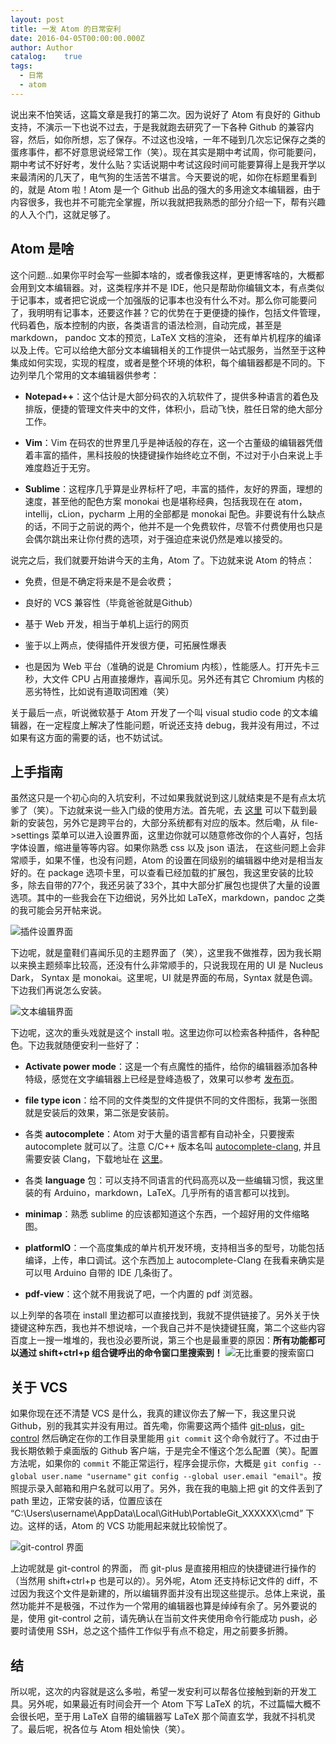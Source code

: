 ```yaml
---
layout: post
title: 一发 Atom 的日常安利
date: 2016-04-05T00:00:00.000Z
author: Author
catalog:    true
tags:
  - 日常
  - atom
---
```


说出来不怕笑话，这篇文章是我打的第二次。因为说好了 Atom 有良好的 Github 支持，不演示一下也说不过去，于是我就跑去研究了一下各种 Github 的兼容内容，然后，如你所想，忘了保存。不过这也没啥，一年不碰到几次忘记保存之类的蛋疼事件，都不好意思说经常工作（笑）。现在其实是期中考试周，你可能要问，期中考试不好好考，发什么贴？实话说期中考试这段时间可能要算得上是我开学以来最清闲的几天了，电气狗的生活苦不堪言。今天要说的呢，如你在标题里看到的，就是 Atom 啦！Atom 是一个 Github 出品的强大的多用途文本编辑器，由于内容很多，我也并不可能完全掌握，所以我就把我熟悉的部分介绍一下，帮有兴趣的人入个门，这就足够了。

## Atom 是啥

这个问题...如果你平时会写一些脚本啥的，或者像我这样，更更博客啥的，大概都会用到文本编辑器。对，这类程序并不是 IDE，他只是帮助你编辑文本，有点类似于记事本，或者把它说成一个加强版的记事本也没有什么不对。那么你可能要问了，我明明有记事本，还要这作甚？它的优势在于更便捷的操作，包括文件管理，代码着色，版本控制的内嵌，各类语言的语法检测，自动完成，甚至是 markdown， pandoc 文本的预览，LaTeX 文档的渲染， 还有单片机程序的编译以及上传。它可以给绝大部分文本编辑相关的工作提供一站式服务，当然至于这种集成如何实现，实现的程度，或者是整个环境的体积，每个编辑器都是不同的。下边列举几个常用的文本编辑器供参考：

- **Notepad++**：这个估计是大部分码农的入坑软件了，提供多种语言的着色及排版，便捷的管理文件夹中的文件，体积小，启动飞快，胜任日常的绝大部分工作。

- **Vim**：Vim 在码农的世界里几乎是神话般的存在，这一个古董级的编辑器凭借着丰富的插件，黑科技般的快捷键操作始终屹立不倒，不过对于小白来说上手难度趋近于无穷。

- **Sublime**：这程序几乎算是业界标杆了吧，丰富的插件，友好的界面，理想的速度，甚至他的配色方案 monokai 也是堪称经典，包括我现在在 atom，intellij，cLion，pycharm 上用的全部都是 monokai 配色。非要说有什么缺点的话，不同于之前说的两个，他并不是一个免费软件，尽管不付费使用也只是会偶尔跳出来让你付费的选项，对于强迫症来说仍然是难以接受的。

说完之后，我们就要开始讲今天的主角，Atom 了。下边就来说 Atom 的特点：

- 免费，但是不确定将来是不是会收费；

- 良好的 VCS 兼容性（毕竟爸爸就是Github）

- 基于 Web 开发，相当于单机上运行的网页

- 鉴于以上两点，使得插件开发很方便，可拓展性爆表

- 也是因为 Web 平台（准确的说是 Chromium 内核），性能感人。打开先卡三秒，大文件 CPU 占用直接爆炸，喜闻乐见。另外还有其它 Chromium 内核的恶劣特性，比如说有道取词困难（笑）

关于最后一点，听说微软基于 Atom 开发了一个叫 visual studio code 的文本编辑器，在一定程度上解决了性能问题，听说还支持 debug，我并没有用过，不过如果有这方面的需要的话，也不妨试试。

## 上手指南

虽然这只是一个初心向的入坑安利，不过如果我就说到这儿就结束是不是有点太坑爹了（笑）。下边就来说一些入门级的使用方法。首先呢，去 [这里][1] 可以下载到最新的安装包，另外它是跨平台的，大部分系统都有对应的版本。然后嘞，从 file->settings 菜单可以进入设置界面，这里边你就可以随意修改你的个人喜好，包括字体设置，缩进量等等内容。如果你熟悉 css 以及 json 语法， 在这些问题上会非常顺手，如果不懂，也没有问题，Atom 的设置在同级别的编辑器中绝对是相当友好的。在 package 选项卡里，可以查看已经加载的扩展包，我这里安装的比较多，除去自带的77个，我还另装了33个，其中大部分扩展包也提供了大量的设置选项。其中的一些我会在下边细说，另外比如 LaTeX，markdown，pandoc 之类的我可能会另开帖来说。

![插件设置界面][2]

下边呢，就是童鞋们喜闻乐见的主题界面了（笑），这里我不做推荐，因为我长期以来换主题频率比较高，还没有什么非常顺手的，只说我现在用的 UI 是 Nucleus Dark， Syntax 是 monokai。这里呢，UI 就是界面的布局，Syntax 就是色调。下边我们再说怎么安装。

![文本编辑界面][3]

下边呢，这次的重头戏就是这个 install 啦。这里边你可以检索各种插件，各种配色。下边我就随便安利一些好了：

- **Activate power mode**：这是一个有点魔性的插件，给你的编辑器添加各种特级，感觉在文字编辑器上已经是登峰造极了，效果可以参考 [发布页][4]。

- **file type icon**：给不同的文件类型的文件提供不同的文件图标，我第一张图就是安装后的效果，第二张是安装前。

- 各类 **autocomplete**：Atom 对于大量的语言都有自动补全，只要搜索 autocomplete 就可以了。注意 C/C++ 版本名叫 [autocomplete-clang][5], 并且需要安装 Clang，下载地址在 [这里][6]。

- 各类 **language** 包：可以支持不同语言的代码高亮以及一些编辑习惯，我这里装的有 Arduino，markdown，LaTeX。几乎所有的语言都可以找到。

- **minimap**：熟悉 sublime 的应该都知道这个东西，一个超好用的文件缩略图。

- **platformIO**：一个高度集成的单片机开发环境，支持相当多的型号，功能包括编译，上传，串口调试。这个东西加上 autocomplete-Clang 在我看来确实是可以甩 Arduino 自带的 IDE 几条街了。
- **pdf-view**：这个就不用我说了吧，一个内置的 pdf 浏览器。

以上列举的各项在 install 里边都可以直接找到，我就不提供链接了。另外关于快捷键这种东西，我也并不想说啥，一个我自己并不是快捷键狂魔，第二个这些内容百度上一搜一堆堆的，我也没必要所说，第三个也是最重要的原因：**所有功能都可以通过 shift+ctrl+p 组合键呼出的命令窗口里搜索到！**
![无比重要的搜索窗口][7]

## 关于 VCS

如果你现在还不清楚 VCS 是什么，我真的建议你去了解一下，我这里只说 Github，别的我其实并没有用过。首先嘞，你需要这两个插件 [git-plus][8]，[git-control][9] 然后确定在你的工作目录里能用 `git commit` 这个命令就行了。不过由于我长期依赖于桌面版的 Github 客户端，于是完全不懂这个怎么配置（笑）。配置方法呢，如果你的 `commit` 不能正常运行，程序会提示你，大概是 `git config --global user.name "username"` `git config --global user.email "email"`。按照提示录入邮箱和用户名就可以用了。另外，我在我的电脑上把 git 的文件丢到了 path 里边，正常安装的话，位置应该在 “C:\Users\username\AppData\Local\GitHub\PortableGit_XXXXXX\cmd” 下边。这样的话，Atom 的 VCS 功能用起来就比较愉悦了。

![git-control 界面][10]


上边呢就是 git-control 的界面， 而 git-plus 是直接用相应的快捷键进行操作的（当然用 shift+ctrl+p 也是可以的）。另外呢，Atom 还支持标记文件的 diff，不过因为我这个文件是新建的，所以编辑界面并没有出现这些提示。总体上来说，虽然功能并不是极强，不过作为一个常用的编辑器也算是绰绰有余了。另外要说的是，使用 git-control 之前，请先确认在当前文件夹使用命令行能成功 push，必要时请使用 SSH，总之这个插件工作似乎有点不稳定，用之前要多折腾。

## 结

所以呢，这次的内容就是这么多啦，希望一发安利可以帮各位接触到新的开发工具。另外呢，如果最近有时间会开一个 Atom 下写 LaTeX 的坑，不过篇幅大概不会很长吧，至于用 LaTeX 自带的编辑器写 LaTeX 那个简直玄学，我就不抖机灵了。最后呢，祝各位与 Atom 相处愉快（笑）。


[1]:https://atom.io/
[2]:/img/posts/introduction-of-atom.markdown_3.png
[3]:/img/posts/introduction-of-atom.markdown_1.png
[4]:https://atom.io/packages/activate-power-mode
[5]:https://atom.io/packages/activate-power-mode
[6]:http://llvm.org/releases/download.html
[7]:/img/posts/introduction-of-atom.markdown_4.png
[8]:https://atom.io/packages/git-plus
[9]:https://atom.io/packages/git-control
[10]:/img/posts/introduction-of-atom.markdown_2.png
